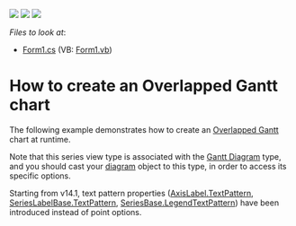 <!-- default badges list -->
![](https://img.shields.io/endpoint?url=https://codecentral.devexpress.com/api/v1/VersionRange/128574063/16.1.4%2B)
[![](https://img.shields.io/badge/Open_in_DevExpress_Support_Center-FF7200?style=flat-square&logo=DevExpress&logoColor=white)](https://supportcenter.devexpress.com/ticket/details/E1218)
[![](https://img.shields.io/badge/📖_How_to_use_DevExpress_Examples-e9f6fc?style=flat-square)](https://docs.devexpress.com/GeneralInformation/403183)
<!-- default badges end -->
<!-- default file list -->
*Files to look at*:

* [Form1.cs](./CS/Series_OverlappedGanttChart/Form1.cs) (VB: [Form1.vb](./VB/Series_OverlappedGanttChart/Form1.vb))
<!-- default file list end -->
# How to create an Overlapped Gantt chart

The following example demonstrates how to create an [Overlapped Gantt](https://docs.devexpress.com/WindowsForms/2982/controls-and-libraries/chart-control/series-views/2d-series-views/gantt-series-views/overlapped-gantt-chart?p=netframework) chart at runtime.

Note that this series view type is associated with the [Gantt Diagram](https://docs.devexpress.com/WindowsForms/5910/controls-and-libraries/chart-control/diagram/gantt-diagram?p=netframework) type, and you should cast your [diagram](https://docs.devexpress.com/WindowsForms/DevExpress.XtraCharts.ChartControl.Diagram?p=netframework) object to this type, in order to access its specific options.

Starting from v14.1, text pattern properties ([AxisLabel.TextPattern](https://docs.devexpress.com/CoreLibraries/DevExpress.XtraCharts.AxisLabel.TextPattern?p=netframework), [SeriesLabelBase.TextPattern](https://docs.devexpress.com/CoreLibraries/DevExpress.XtraCharts.SeriesLabelBase.TextPattern?p=netframework), [SeriesBase.LegendTextPattern](https://docs.devexpress.com/CoreLibraries/DevExpress.XtraCharts.SeriesBase.LegendTextPattern?p=netframework)) have been introduced instead of point options.
